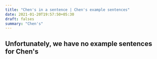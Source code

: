 ```yaml
---
title: "Chen's in a sentence | Chen's example sentences"
date: 2021-01-20T19:57:50+05:30
draft: falses
summary: "Chen's"
---
```

## Unfortunately, we have no example sentences for Chen's                 
